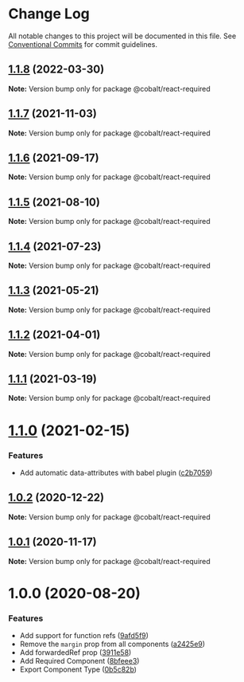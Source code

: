 # Change Log

All notable changes to this project will be documented in this file.
See [Conventional Commits](https://conventionalcommits.org) for commit guidelines.

## [1.1.8](https://github.com/Talkdesk/cobalt/compare/@cobalt/react-required@1.1.7...@cobalt/react-required@1.1.8) (2022-03-30)

**Note:** Version bump only for package @cobalt/react-required





## [1.1.7](https://github.com/Talkdesk/cobalt/compare/@cobalt/react-required@1.1.6...@cobalt/react-required@1.1.7) (2021-11-03)

**Note:** Version bump only for package @cobalt/react-required





## [1.1.6](https://github.com/Talkdesk/cobalt/compare/@cobalt/react-required@1.1.5...@cobalt/react-required@1.1.6) (2021-09-17)

**Note:** Version bump only for package @cobalt/react-required





## [1.1.5](https://github.com/Talkdesk/cobalt/compare/@cobalt/react-required@1.1.4...@cobalt/react-required@1.1.5) (2021-08-10)

**Note:** Version bump only for package @cobalt/react-required





## [1.1.4](https://github.com/Talkdesk/cobalt/compare/@cobalt/react-required@1.1.3...@cobalt/react-required@1.1.4) (2021-07-23)

**Note:** Version bump only for package @cobalt/react-required





## [1.1.3](https://github.com/Talkdesk/cobalt/compare/@cobalt/react-required@1.1.2...@cobalt/react-required@1.1.3) (2021-05-21)

**Note:** Version bump only for package @cobalt/react-required





## [1.1.2](https://github.com/Talkdesk/cobalt/compare/@cobalt/react-required@1.1.1...@cobalt/react-required@1.1.2) (2021-04-01)

**Note:** Version bump only for package @cobalt/react-required





## [1.1.1](https://github.com/Talkdesk/cobalt/compare/@cobalt/react-required@1.1.0...@cobalt/react-required@1.1.1) (2021-03-19)

**Note:** Version bump only for package @cobalt/react-required





# [1.1.0](https://github.com/Talkdesk/cobalt/compare/@cobalt/react-required@1.0.2...@cobalt/react-required@1.1.0) (2021-02-15)


### Features

* Add automatic data-attributes with babel plugin ([c2b7059](https://github.com/Talkdesk/cobalt/commit/c2b7059bce5aa329b6154294793fa9b2c5f6cd82))





## [1.0.2](https://github.com/Talkdesk/cobalt/compare/@cobalt/react-required@1.0.1...@cobalt/react-required@1.0.2) (2020-12-22)

**Note:** Version bump only for package @cobalt/react-required





## [1.0.1](https://github.com/Talkdesk/cobalt/compare/@cobalt/react-required@1.0.0...@cobalt/react-required@1.0.1) (2020-11-17)

**Note:** Version bump only for package @cobalt/react-required





# 1.0.0 (2020-08-20)


### Features

* Add support for function refs ([9afd5f9](https://github.com/Talkdesk/cobalt/commit/9afd5f92ca0efdfa23219e210c3ed5937f0f35d7))
* Remove the `margin` prop from all components ([a2425e9](https://github.com/Talkdesk/cobalt/commit/a2425e9de8a871e6cc3e6969d6bf706eaffb19d8))
* Add forwardedRef prop ([3911e58](https://github.com/Talkdesk/cobalt/commit/3911e58d5f9eefa53ebe9de5fdc91bc10cf9016a))
* Add Required Component ([8bfeee3](https://github.com/Talkdesk/cobalt/commit/8bfeee3e21a6c26aa177741d6a55369b4921b339))
* Export Component Type ([0b5c82b](https://github.com/Talkdesk/cobalt/commit/0b5c82b9cd6ec3d70f8c5e3ca7b7be4fe6b33181))
